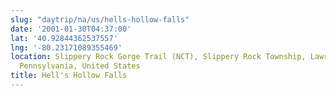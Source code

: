 ```yaml
---
slug: "daytrip/na/us/hells-hollow-falls"
date: '2001-01-30T04:37:00'
lat: '40.92844362537557'
lng: '-80.23171089355469'
location: Slippery Rock Gorge Trail (NCT), Slippery Rock Township, Lawrence County,
  Pennsylvania, United States
title: Hell's Hollow Falls
---
```



